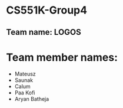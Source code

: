 # CS551K-Group4
## Team name: LOGOS

# Team member names:
- Mateusz
- Saunak
- Calum
- Paa Kofi
- Aryan Batheja

